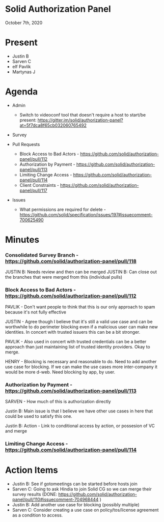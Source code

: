 # Solid Authorization Panel
October 7th, 2020

# Present

- Justin B
- Sarven C
- elf Pavlik
- Martynas J


# Agenda

- Admin
    - Switch to videoconf tool that doesn't require a host to start/be present: https://gitter.im/solid/authorization-panel?at=5f7dca8f65cb032060765492

- Survey
- Pull Requests
    - Block Access to Bad Actors - https://github.com/solid/authorization-panel/pull/112
    - Authorization by Payment - https://github.com/solid/authorization-panel/pull/113
    - Limiting Change Access - https://github.com/solid/authorization-panel/pull/114
    - Client Constraints - https://github.com/solid/authorization-panel/pull/117
- Issues
    - What permissions are required for delete - https://github.com/solid/specification/issues/197#issuecomment-700625490

# Minutes

### Consolidated Survey Branch - https://github.com/solid/authorization-panel/pull/118

JUSTIN B: Needs review and then can be merged
JUSTIN B: Can close out the branches that were merged from this (individual pulls)

### Block Access to Bad Actors - https://github.com/solid/authorization-panel/pull/112

PAVLIK - Don't want people to think that this is our only approach to spam because it's not fully effective

JUSTIN - Agree though I believe that it's still a valid use case and can be worthwhile to do perimeter blocking even if a malicious user can make new identities. In concert with trusted issuers this can be a bit stronger.

PAVLIK - Also used in concert with trusted credentials can be a better approach than just maintaining list of trusted identity providers. Okay to merge.

HENRY - Blocking is necessary and reasonable to do. Need to add another use case for blocking. If we can make the use cases more inter-company it would be more d-web. Need blocking by app, by user.

### Authorization by Payment - https://github.com/solid/authorization-panel/pull/113

SARVEN - How much of this is authorization directly

Justin B: Main issue is that I believe we have other use cases in here that could be used to satisfy this one.

Justin B: Action - Link to conditional access by action, or possesion of VC and merge 

### Limiting Change Access - https://github.com/solid/authorization-panel/pull/114



# Action Items
- Justin B: See if gotomeetings can be started before hosts join
- Sarven C: Going to ask Hindia to join Solid CG so we can merge their survey results (DONE: https://github.com/solid/authorization-panel/pull/110#issuecomment-704968444 )
- Justin B: Add another use case for blocking (possibly multiple)
- Sarven C: Consider creating a use case on policy/tos/license agreement as a condition to access.
